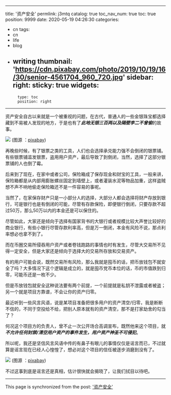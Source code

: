 
---
title: '资产安全'
permlink: j3mtq
catalog: true
toc_nav_num: true
toc: true
position: 9999
date: 2020-05-19 04:26:30
categories:
- cn
tags:
- cn
- life
- blog
- writing
thumbnail: 'https://cdn.pixabay.com/photo/2019/10/19/16/30/senior-4561704_960_720.jpg'
sidebar:
    right:
        sticky: true
widgets:
    -
        type: toc
        position: right
---


资产安全自古以来就是一个被重视的问题，在古代，普通人的一些金银珠宝都选择藏到不易被人发现的地方，于是也有了***此地无银三百两以及隔壁李二不曾偷***的故事。

![](https://cdn.pixabay.com/photo/2019/10/19/16/30/senior-4561704_960_720.jpg)
(图源 ：[pixabay](https://pixabay.com/))

再晚些时候，有了银票之类的工具，人们也会选择承兑能力强不会倒闭的银票铺。有些银票铺滥发银票，盗用用户资产，最后导致了到倒闭，当然，选择了这部分银票铺的人也倒了霉。

后来到了现在，在家中或者公司，保险箱成了保存现金和财宝的工具，一般来讲，保险箱都是从内部用膨胀螺丝固定到墙壁上，或者灌装水泥等物品加重，这样盗贼想不声不响地偷走保险箱还不是一件容易的事呢。

当然了，在家保存财产只是一小部分人的选择，大部分人都会选择将财产存放到银行，可是银行也是有倒闭的可能，尽管有存款保险，即便银行倒闭，只要存款不超过50万，那么50万以内的本金还是可以保住的。

尽管如此，大家还是倾向于选择有国家背书的大银行或者规模比较大声誉比较好的商业银行，有些小银行尽管存款利率高，但是万一倒闭，本金有风险不说，那点利率想必也拿不到了。

而在币圈交易所侵吞用户资产或者卷钱跑路的事情也时有发生，尽管大交易所不见得一定安全，但是大家还是倾向于选择大的交易所存放和交易资产。

有的用户可能会说，既然交易所有风险，那么我就是囤币的话，把币放钱包不就安全了吗？大多情况下这个逻辑是成立的，就是囤币党币本位的话，币的市值跌到归零，可能币还是一枚不少。

但是币放钱包就安全这种说法要有两个前提，一个前提就是私钥不泄露或者被盗；另一个就是项目方靠谱，不会让你的资产归零。

最近听到一些风言风语，说是某项目准备把很多用户的资产清空/归零，我是断断不信的，不同于空投给不给，把别人原本就有的资产清空，那不是打家劫舍的勾当了？

何况这个项目方的负责人，曾不止一次公开场合高调宣布，既然他来这个项目，就***不允许任何封禁/清空用户资产的事件发生，用户资产神圣不可侵犯***。

所以呢，我还是坚信风言风语中传的有鼻子有眼儿的事情仅仅是谣言而已，不过就算是谣言现在已经人心惶惶了，想必对这个项目的信任被逐步消磨到没有了。

![](https://cdn.pixabay.com/photo/2013/07/18/10/56/fall-163496_960_720.jpg)
(图源 ：[pixabay](https://pixabay.com/))

不过这事到底是谣言还是真相，估计很快就会揭晓了，让我们拭目以待吧。

- - -

This page is synchronized from the post: ['资产安全'](https://steemit.com/@oflyhigh/j3mtq)
